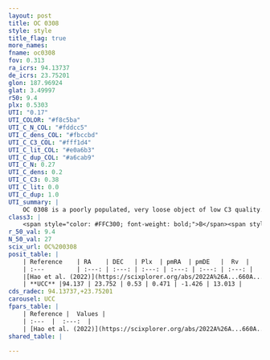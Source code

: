 ```yaml
---
layout: post
title: OC 0308
style: style
title_flag: true
more_names: 
fname: oc0308
fov: 0.313
ra_icrs: 94.13737
de_icrs: 23.75201
glon: 187.96924
glat: 3.49997
r50: 9.4
plx: 0.5303
UTI: "0.17"
UTI_COLOR: "#f8c5ba"
UTI_C_N_COL: "#fddcc5"
UTI_C_dens_COL: "#fbccbd"
UTI_C_C3_COL: "#fff1d4"
UTI_C_lit_COL: "#e0a6b3"
UTI_C_dup_COL: "#a6cab9"
UTI_C_N: 0.27
UTI_C_dens: 0.2
UTI_C_C3: 0.38
UTI_C_lit: 0.0
UTI_C_dup: 1.0
UTI_summary: |
    OC 0308 is a poorly populated, very loose object of low C3 quality. It was recently reported in the literature.
class3: |
    <span style="color: #FFC300; font-weight: bold;">B</span><span style="color: red; font-weight: bold;">C</span>
r_50_val: 9.4
N_50_val: 27
scix_url: OC%200308
posit_table: |
    | Reference    | RA    | DEC   | Plx  | pmRA  | pmDE   |  Rv  |
    | :---         | :---: | :---: | :---: | :---: | :---: | :---: |
    |[Hao et al. (2022)](https://scixplorer.org/abs/2022A%26A...660A...4H) | 94.111 | 23.752 | 0.535 | 0.447 | -1.42 | -- |
    | **UCC** |94.137 | 23.752 | 0.53 | 0.471 | -1.426 | 13.013 | 
cds_radec: 94.13737,+23.75201
carousel: UCC
fpars_table: |
    | Reference |  Values |
    | :---  |  :---:  |
    | [Hao et al. (2022)](https://scixplorer.org/abs/2022A%26A...660A...4H) | `AG=1.92, age=7.1, Z=0.027` |
shared_table: |
    
---
```

